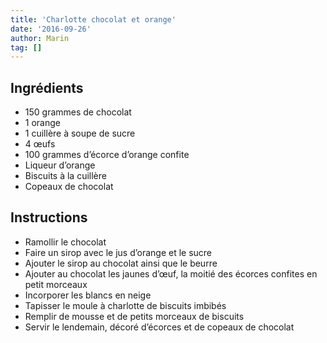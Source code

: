 ```yaml
---
title: 'Charlotte chocolat et orange'
date: '2016-09-26'
author: Marin
tag: []
---
```

## Ingrédients
- 150 grammes de chocolat
- 1 orange
- 1 cuillère à soupe de sucre
- 4 œufs
- 100 grammes d’écorce d’orange confite
- Liqueur d’orange
- Biscuits à la cuillère
- Copeaux de chocolat

## Instructions
- Ramollir le chocolat
- Faire un sirop avec le jus d’orange et le sucre
- Ajouter le sirop au chocolat ainsi que le beurre
- Ajouter au chocolat les jaunes d’œuf, la moitié des écorces confites en petit morceaux
- Incorporer les blancs en neige
- Tapisser le moule à charlotte de biscuits imbibés
- Remplir de mousse et de petits morceaux de biscuits
- Servir le lendemain, décoré d’écorces et de copeaux de chocolat

